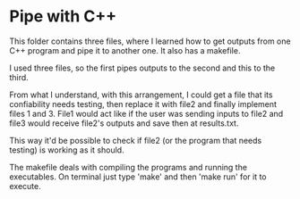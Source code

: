# Pipe with C++

This folder contains three files, where I learned how to get outputs from one C++ program and pipe it to another one. It also has a makefile.

I used three files, so the first pipes outputs to the second and this to the third.

From what I understand, with this arrangement, I could get a file that its confiability needs testing, then replace it with file2 and finally implement files 1 and 3. File1 would act like if the user was sending inputs to file2 and file3 would receive file2's outputs and save then at results.txt.

This way it'd be possible to check if file2 (or the program that needs testing) is working as it should.

The makefile deals with compiling the programs and running the executables. On terminal just type 'make' and then 'make run' for it to execute.